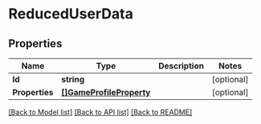 # ReducedUserData

## Properties
Name | Type | Description | Notes
------------ | ------------- | ------------- | -------------
**Id** | **string** |  | [optional] 
**Properties** | [**[]GameProfileProperty**](GameProfileProperty.md) |  | [optional] 

[[Back to Model list]](../README.md#documentation-for-models) [[Back to API list]](../README.md#documentation-for-api-endpoints) [[Back to README]](../README.md)


